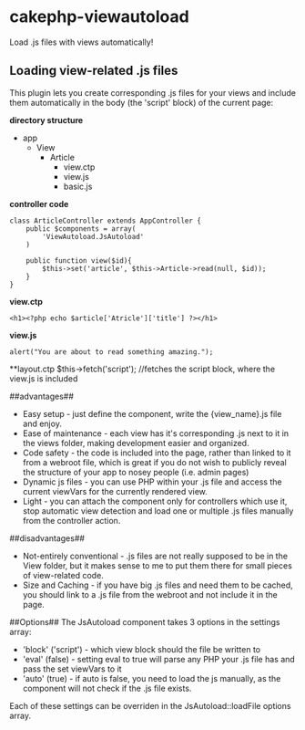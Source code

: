 cakephp-viewautoload
====================

Load .js files with views automatically!

## Loading view-related .js files ##
This plugin lets you create corresponding .js files for your views and include 
them automatically in the body (the 'script' block) of the current page:

**directory structure**
* app
    * View
        * Article
            * view.ctp
            * view.js
            * basic.js

**controller code**

    class ArticleController extends AppController {
        public $components = array(
            'ViewAutoload.JsAutoload'
        )

        public function view($id){
            $this->set('article', $this->Article->read(null, $id));
        }
    }

**view.ctp**

    <h1><?php echo $article['Atricle']['title'] ?></h1>

**view.js**

    alert("You are about to read something amazing.");

**layout.ctp
$this->fetch('script'); //fetches the script block, where the view.js is included



##advantages##

* Easy setup - just define the component, write the {view_name}.js file and enjoy.
* Ease of maintenance - each view has it's corresponding .js next to it in the views folder, making development easier and organized.
* Code safety - the code is included into the page, rather than linked to it from a webroot file, which is great if you do not wish to publicly reveal the structure of your app to nosey people (i.e. admin pages)
* Dynamic js files - you can use PHP within your .js file and access the current viewVars for the currently rendered view.
* Light - you can attach the component only for controllers which use it, stop automatic view detection and load one or multiple .js files manually from the controller action.

##disadvantages##

* Not-entirely conventional - .js files are not really supposed to be in the View folder, but it makes sense to me to put them there for small pieces of view-related code.
* Size and Caching - if you have big .js files and need them to be cached, you should link to a .js file from the webroot and not include it in the page.

##Options##
The JsAutoload component takes 3 options in the settings array:
* 'block' ('script') - which view block should the file be written to
* 'eval' (false) - setting eval to true will parse any PHP your .js file has and pass the set viewVars to it
* 'auto' (true) - if auto is false, you need to load the js manually, as the component will not check if the .js file exists.

Each of these settings can be overriden in the JsAutoload::loadFile options array.